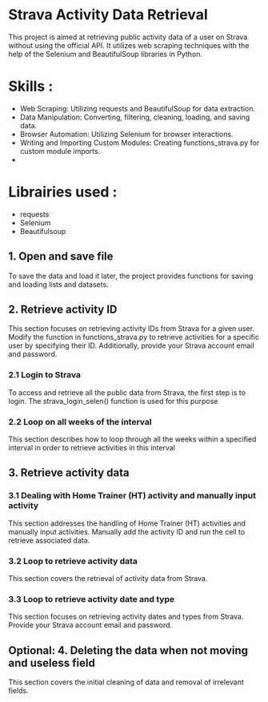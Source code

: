 # Strava Activity Data Retrieval
This project is aimed at retrieving public activity data of a user on Strava without using the official API. It utilizes web scraping techniques with the help of the Selenium and BeautifulSoup libraries in Python.

# Skills : 
- Web Scraping: Utilizing requests and BeautifulSoup for data extraction.
- Data Manipulation: Converting, filtering, cleaning, loading, and saving data.
- Browser Automation: Utilizing Selenium for browser interactions.
- Writing and Importing Custom Modules: Creating functions_strava.py for custom module imports.
- 
# Librairies used : 
- requests
- Selenium
- Beautifulsoup

## 1. Open and save file
To save the data and load it later, the project provides functions for saving and loading lists and datasets.

## 2. Retrieve activity ID 
This section focuses on retrieving activity IDs from Strava for a given user. Modify the function in functions_strava.py to retrieve activities for a specific user by specifying their ID. Additionally, provide your Strava account email and password.

### 2.1 Login to Strava
To access and retrieve all the public data from Strava, the first step is to login. The strava_login_selen() function is used for this purpose 

### 2.2 Loop on all weeks of the interval
This section describes how to loop through all the weeks within a specified interval in order to retrieve activities in this interval

## 3. Retrieve activity data

### 3.1 Dealing with Home Trainer (HT) activity and manually input activity
This section addresses the handling of Home Trainer (HT) activities and manually input activities. Manually add the activity ID and run the cell to retrieve associated data.

### 3.2 Loop to retrieve activity data
This section covers the retrieval of activity data from Strava.

### 3.3 Loop to retrieve activity date and type
This section focuses on retrieving activity dates and types from Strava. Provide your Strava account email and password.

## Optional: 4. Deleting the data when not moving and useless field
This section covers the initial cleaning of data and removal of irrelevant fields.
